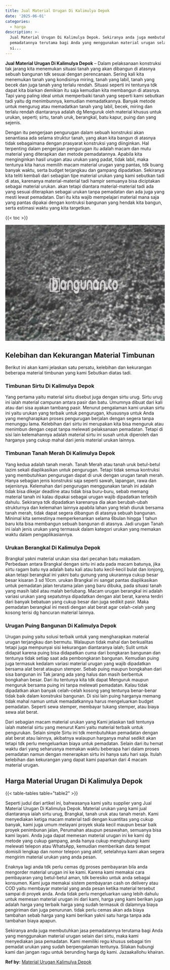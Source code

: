 ```yaml
---
title: Jual Material Urugan Di Kalimulya Depok
date: '2025-06-01'
categories:
  - harga
description: >-
  Jual Material Urugan Di Kalimulya Depok. Sekiranya anda juga membutuhkan jasa
  pemadatannya terutama bagi Anda yang menggunakan material urugan selain dari
  si...
---
```


**Jual Material Urugan Di Kalimulya Depok** – Dalam pelaksanaan konstruksi tak jarang kita menemukan situasi tanah yang akan dibangun di atasnya sebuah bangunan tdk sesuai dengan perencanaan. Sering kali kita menemukan tanah yang kondisinya miring, tanah yang labil, tanah yang becek dan juga tanah yang terlalu rendah. Situasi seperti ini tentunya tdk dapat kita biarkan demikian itu saja kemudian kita membangun di atasnya. Tapi yang paling ideal untuk memperbaiki tanah yang seperti kami sebutkan tadi yaitu dg menimbunnya, kemudian memadatkannya. Banyak metode untuk mengurug atau memadatkan tanah yang labil, becek, miring dan terlalu rendah diantaranya adalah dg Menguruk oleh material khusus untuk urukan, seperti; sirtu, tanah uruk, berangkal, batu kapur, puing dan yang sejenis.

Dengan itu pengerjaan pengurugan dalam sebuah konstruksi akan senantiasa ada selama struktur tanah, yang akan kita bangun di atasnya tidak sebagaimana dengan prasyarat konstruksi yang diinginkan. Hal terpenting dalam pengerjaan pengurugan itu adalah macam dan mutu material yang diterapkan dan metode pemadatannya. Apabila kita menginginkan hasil urugan atau urukan yang padat, tidak labil, maka tentunya kita harus memilih macam material urugan yang pantas, tdk buang banyak waktu, serta budget terjangkau dan gampang dipadatkan. Sekiranya kita teliti kembali dari sebagian tipe material urukan yang kami sebutkan tadi di atas, karenanya material-material tadi hampir semuanya bisa diciptakan sebagai material urukan. akan tetapi diantara material-material tadi ada yang sesuai diterapkan sebagai urukan tanpa pemadatan dan ada juga yang mesti lewat pemadatan. Dari itu kita wajib mempelajari material mana saja yang pantas dipakai dengan kontruksi bangunan yang hendak kita bangun, serta estimasi waktu yang kita targetkan.

{{< toc >}}

![Jual Material Urugan Di Kalimulya Depok](/images/jual-urugan-11.png)

## Kelebihan dan Kekurangan Material Timbunan

Berikut ini akan kami jelaskan satu persatu, kelebihan dan kekurangan beberapa material timbunan yang kami Sebutkan diatas tadi.

### Timbunan Sirtu Di Kalimulya Depok

Yang pertama yaitu material sirtu disebut juga dengan sirtu urug. Sirtu urug ini ialah material campuran antara pasir dan batu. Umumnya dibuat dari kali atau dari sisa ayakan tambang pasir. Menurut pengalaman kami urukan sirtu ini yaitu urukan yang terbaik untuk pengurugan, khususnya untuk Anda yang mengharapkan proses pengurugan berjalan dengan segera tanpa menunggu lama. Kelebihan dari sirtu ini merupakan kita bisa menguruk atau menimbun dengan cepat tanpa melewati pelaksanaan pemadatan. Tetapi di sisi lain kelemahannya adalah material sirtu ini susah untuk diperoleh dan harganya yang cukup mahal dari jenis material urukan lainnya.

### Timbunan Tanah Merah Di Kalimulya Depok

Yang kedua adalah tanah merah. Tanah Merah atau tanah uruk betul-betul lazim sekali diaplikasikan untuk pengurugan. Tetapi tidak semua kontruksi yang membutuhkan pengurugan dapat di uruk dengan urugan tanah merah. Hanya sebagian jenis konstruksi saja seperti sawah, lapangan, rawa dan sejenisnya. Kelemahan dari pengurugan menggunakan tanah ini adalah tidak bisa dikejar deadline atau tidak bisa buru-buru, sebab memang material tanah ini kalau dipakai sebagai urugan wajib dipadatkan terlebih dahulu. Sekiranya tdk dipadatkan karenanya dia akan berubah-ubah strukturnya dan kelemahan lainnya apabila lahan yang telah diuruk bersama tanah merah, tidak dapat segera dibangun di atasnya sebuah bangunan. Minimal kita semestinya memperkenankan selama 6bulan hingga 1 tahun baru kita bisa membangun sebuah bangunan di atasnya. Jadi urugan Tanah ini ialah jenis urukan yang termasuk dalam kategori urukan yang memakan waktu dalam pengaplikasiannya.

### Urukan Berangkal Di Kalimulya Depok

Brangkal yakni material urukan sisa dari pecahan batu makadam. Perbedaan antara Brangkal dengan sirtu ini ada pada macam batunya, jika sirtu ragam batu nya adalah batu kali atau batu kecil-kecil bulat dan lonjong, akan tetapi berangkal ini yakni batu gunung yang ukurannya cukup besar besar kisaran 3 sd 10cm. urukan Brangkal ini sangat pantas diaplikasikan untuk pemadatan jalan terutama jalan yang baru dibuka, pada situasi tanah yang masih labil atau malah berlubang. Macam urugan berangkal ini adalah variasi urukan yang sepatutnya dipadatkan dengan alat berat, karena terdiri dari banyak bebatuan yang cukup besar dan juga sedikit pasir. Maka pemadatan berangkal ini mesti dengan alat berat agar celah-celah yang kosong terisi dg hancuran material lainnya.

### Urugan Puing Bangunan Di Kalimulya Depok

Urugan puing yaitu solusi terbaik untuk yang mengharapkan material urugan terjangkau dan bermutu. Walaupun tidak mahal dan berkualitas tetapi juga mempunyai sisi kekurangan diantaranya ialah; Sulit untuk didapat karena puing bisa didapatkan cuma dari bongkaran bangunan dan tentunya tidak setiap saat ada pembongkaran bangunan. Kemudian puing juga termasuk kedalam variasi material urugan yang wajib dipadatkan bersama alat berat ataupun stemper. Sebab puing maupun bongkahan dari sisa bangunan ini Tak jarang ada yang halus dan masih berbentuk bongkahan besar. Dari itu tentunya kita tdk dapat Menguruk maupun menguruk bersama puing ini tanpa melewati pemadatan. Kalau tidak dipadatkan akan banyak celah-celah kosong yang tentunya benar-benar tidak baik dalam konstruksi bangunan. Di sisi lain puing harganya memang tidak mahal namun untuk memadatkannya harus mengeluarkan budget pemadatan. Seperti sewa stemper, membayar tukang stemper, atau biaya sewa alat berat.

Dari sebagian macam material urukan yang Kami jelaskan tadi tentunya ialah material sirtu yang menurut Kami yaitu material terbaik untuk pengurukan. Selain simple Sirtu ini tdk membutuhkan pemadatan dengan alat berat atau lainnya, akibatnya walaupun harganya mahal sedikit akan tetapi tdk perlu mengeluarkan biaya untuk pemadatan. Selain dari itu hemat waktu dari yang seharusnya memakan waktu beberapa hari dalam proses pemadatan namun dengan menerapkan sirtu ini hanya satu hari saja. Itulah kelebihan dan kekurangan yang dapat kami paparkan dari 4 macam material urugan.

## Harga Material Urugan Di Kalimulya Depok

{{< table-tables table="table2" >}}

Seperti judul dari artikel ini, bahwasanya kami yaitu supplier yang Jual Material Urugan Di Kalimulya Depok. Material urukan yang kami jual diantaranya ialah sirtu urug, Brangkal, tanah uruk atau tanah merah. Kami menyediakan ketiga macam material tadi dengan kuantitas yang cukup banyak, kami juga umum melayani proyek skala kecil maupun besar baik proyek penimbunan jalan, Perumahan ataupun pesawahan, semuanya bisa kami layani. Anda juga dapat memesan material urugan ini ke kami dg metode yang cukup gampang, anda hanya cukup menghubungi kami melewati telepon atau WhatsApp, kemudian memberikan data tempat domisili lengkap dan nomor telepon yang aktif, setelahnya kami akan segera mengirim material urukan yang anda pesan.

Enaknya lagi anda tdk perlu cemas dg proses pembayaran bila anda mengorder material urugan ini ke kami. Karena kami memakai cara pembayaran yang betul-betul aman, tdk beresiko untuk anda sebagai konsumen. Kami juga memakai sistem pembayaran cash on delivery atau COD yaitu membayar material yang anda pesan ketika material tersebut sampai di proyek anda. Anda tidak perlu mengeluarkan uang lebih dahulu untuk memesan material urugan ini dari kami, harga yang kami berikan juga adalah harga yang terbaik harga yang sudah termasuk di dalamnya biaya pengiriman dan juga penurunan. tidak perlu cemas akan ada biaya tambahan sebab harga yang kami berikan yakni satu harga tanpa ada tambahan biaya apapun.

Sekiranya anda juga membutuhkan jasa pemadatannya terutama bagi Anda yang menggunakan material urugan selain dari sirtu, maka kami menyediakan jasa pemadatan. Kami memiliki regu khusus sebagai tim pemadat urukan yang sudah berpengalaman tentunya. Silakan hubungi kami dan jangan ragu untuk berunding harga dg kami. Jazaakallohu khairan.

**Ref by:** [Material Urugan Kalimulya Depok](https://id.wikipedia.org/wiki/Material)

